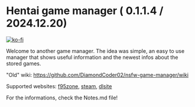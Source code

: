 # Hentai game manager ( 0.1.1.4 / 2024.12.20)

[![ko-fi](https://ko-fi.com/img/githubbutton_sm.svg)](https://ko-fi.com/B0B0Z6MBI)

Welcome to another game manager. The idea was simple, an easy to use manager that shows useful information and the newest infos about the stored games.

"Old" wiki:
<https://github.com/DiamondCoder02/nsfw-game-manager/wiki>

Supported websites: [f95zone](https://f95zone.to/), [steam](https://store.steampowered.com/), [dlsite](https://www.dlsite.com/pro/?locale=en_US)

For the informations, check the Notes.md file!
